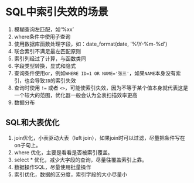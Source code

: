 # SQL中索引失效的场景

1. 模糊查询左匹配，如‘%xx’
2. where条件中使用子查询
3. 使用数据库函数处理字段，如：date_format(date, '%\Y-%m-%d')
4. 联合索引不满足最左匹配原则
5. 索引列经过了计算，与函数类同
6. 字段类型转换，显式和隐式
7. 查询条件使用or，例如`WHERE ID=1 OR NAME='张三'`，如果`NAME`本身没有索引，也会导致`ID`的索引失效
8. 查询时使用 `!=` 或者 `<>`，可能使索引失效，因为不等于某个值本身就代表这是一个较大的范围，优化器一般会认为全表扫描效率更高
9. 数据分布

## SQL和大表优化

1. join优化，小表驱动大表（left join），如果join时可以过滤，尽量把条件写在on子句上。
2. where 优化，主要是看看是否被索引覆盖。
3. select * 优化，减少大字段的查询，尽量往覆盖索引上靠。
4. 数据操作SQL，尽量使用批量操作
5. 索引优化，数据的区分度，索引字段的大小尽量小